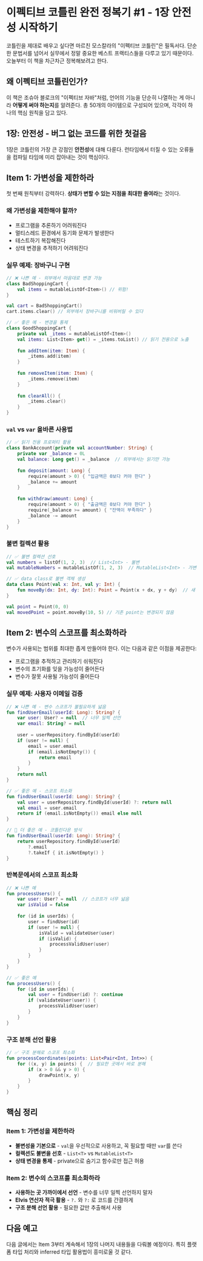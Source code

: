 # 이펙티브 코틀린 완전 정복기 #1 - 1장 안전성 시작하기

코틀린을 제대로 배우고 싶다면 마르친 모스칼라의 "이펙티브 코틀린"은 필독서다. 단순한 문법서를 넘어서 실무에서 정말 중요한 베스트 프랙티스들을 다루고 있기 때문이다. 오늘부터 이 책을 차근차근 정복해보려고 한다.

## 왜 이펙티브 코틀린인가?

이 책은 조슈아 블로크의 "이펙티브 자바"처럼, 언어의 기능을 단순히 나열하는 게 아니라 **어떻게 써야 하는지**를 알려준다. 총 50개의 아이템으로 구성되어 있으며, 각각이 하나의 핵심 원칙을 담고 있다.

## 1장: 안전성 - 버그 없는 코드를 위한 첫걸음

1장은 코틀린의 가장 큰 강점인 **안전성**에 대해 다룬다. 런타임에서 터질 수 있는 오류들을 컴파일 타임에 미리 잡아내는 것이 핵심이다.

## Item 1: 가변성을 제한하라

첫 번째 원칙부터 강력하다. **상태가 변할 수 있는 지점을 최대한 줄여라**는 것이다.

### 왜 가변성을 제한해야 할까?

- 프로그램을 추론하기 어려워진다
- 멀티스레드 환경에서 동기화 문제가 발생한다
- 테스트하기 복잡해진다
- 상태 변경을 추적하기 어려워진다

### 실무 예제: 장바구니 구현

```kotlin
// ❌ 나쁜 예 - 외부에서 마음대로 변경 가능
class BadShoppingCart {
    val items = mutableListOf<Item>() // 위험!
}

val cart = BadShoppingCart()
cart.items.clear() // 외부에서 장바구니를 비워버릴 수 있다
```

```kotlin
// ✅ 좋은 예 - 변경을 통제
class GoodShoppingCart {
    private val _items = mutableListOf<Item>()
    val items: List<Item> get() = _items.toList() // 읽기 전용으로 노출
    
    fun addItem(item: Item) {
        _items.add(item)
    }
    
    fun removeItem(item: Item) {
        _items.remove(item)
    }
    
    fun clearAll() {
        _items.clear()
    }
}
```

### `val` vs `var` 올바른 사용법

```kotlin
// ✅ 읽기 전용 프로퍼티 활용
class BankAccount(private val accountNumber: String) {
    private var _balance = 0L
    val balance: Long get() = _balance  // 외부에서는 읽기만 가능
    
    fun deposit(amount: Long) {
        require(amount > 0) { "입금액은 0보다 커야 한다" }
        _balance += amount
    }
    
    fun withdraw(amount: Long) {
        require(amount > 0) { "출금액은 0보다 커야 한다" }
        require(_balance >= amount) { "잔액이 부족하다" }
        _balance -= amount
    }
}
```

### 불변 컬렉션 활용

```kotlin
// ✅ 불변 컬렉션 선호
val numbers = listOf(1, 2, 3)  // List<Int> - 불변
val mutableNumbers = mutableListOf(1, 2, 3)  // MutableList<Int> - 가변

// ✅ data class로 불변 객체 생성
data class Point(val x: Int, val y: Int) {
    fun moveBy(dx: Int, dy: Int): Point = Point(x + dx, y + dy)  // 새 인스턴스 반환
}

val point = Point(0, 0)
val movedPoint = point.moveBy(10, 5) // 기존 point는 변경되지 않음
```

## Item 2: 변수의 스코프를 최소화하라

변수가 사용되는 범위를 최대한 좁게 만들어야 한다. 이는 다음과 같은 이점을 제공한다:

- 프로그램을 추적하고 관리하기 쉬워진다
- 변수의 초기화를 잊을 가능성이 줄어든다
- 변수가 잘못 사용될 가능성이 줄어든다

### 실무 예제: 사용자 이메일 검증

```kotlin
// ❌ 나쁜 예 - 변수 스코프가 불필요하게 넓음
fun findUserEmail(userId: Long): String? {
    var user: User? = null  // 너무 일찍 선언
    var email: String? = null
    
    user = userRepository.findById(userId)
    if (user != null) {
        email = user.email
        if (email.isNotEmpty()) {
            return email
        }
    }
    return null
}
```

```kotlin
// ✅ 좋은 예 - 스코프 최소화
fun findUserEmail(userId: Long): String? {
    val user = userRepository.findById(userId) ?: return null
    val email = user.email
    return if (email.isNotEmpty()) email else null
}
```

```kotlin
// 🚀 더 좋은 예 - 코틀린다운 방식
fun findUserEmail(userId: Long): String? {
    return userRepository.findById(userId)
        ?.email
        ?.takeIf { it.isNotEmpty() }
}
```

### 반복문에서의 스코프 최소화

```kotlin
// ❌ 나쁜 예
fun processUsers() {
    var user: User? = null  // 스코프가 너무 넓음
    var isValid = false
    
    for (id in userIds) {
        user = findUser(id)
        if (user != null) {
            isValid = validateUser(user)
            if (isValid) {
                processValidUser(user)
            }
        }
    }
}
```

```kotlin
// ✅ 좋은 예
fun processUsers() {
    for (id in userIds) {
        val user = findUser(id) ?: continue
        if (validateUser(user)) {
            processValidUser(user)
        }
    }
}
```

### 구조 분해 선언 활용

```kotlin
// ✅ 구조 분해로 스코프 최소화
fun processCoordinates(points: List<Pair<Int, Int>>) {
    for ((x, y) in points) {  // 필요한 곳에서 바로 분해
        if (x > 0 && y > 0) {
            drawPoint(x, y)
        }
    }
}
```

## 핵심 정리

### Item 1: 가변성을 제한하라
- **불변성을 기본으로** - `val`을 우선적으로 사용하고, 꼭 필요할 때만 `var`를 쓴다
- **컬렉션도 불변을 선호** - `List<T>` vs `MutableList<T>`
- **상태 변경을 통제** - private으로 숨기고 함수로만 접근 허용

### Item 2: 변수의 스코프를 최소화하라
- **사용하는 곳 가까이에서 선언** - 변수를 너무 일찍 선언하지 말자
- **Elvis 연산자 적극 활용** - `?.` 와 `?:` 로 코드를 간결하게
- **구조 분해 선언 활용** - 필요한 값만 추출해서 사용

## 다음 예고

다음 글에서는 Item 3부터 계속해서 1장의 나머지 내용들을 다뤄볼 예정이다. 특히 플랫폼 타입 처리와 inferred 타입 활용법이 흥미로울 것 같다.